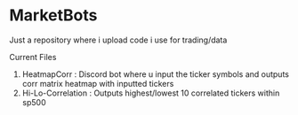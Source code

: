 # MarketBots
Just a repository where i upload code i use for trading/data

Current Files
1. HeatmapCorr : Discord bot where u input the ticker symbols and outputs corr matrix heatmap with inputted tickers
2. Hi-Lo-Correlation : Outputs highest/lowest 10 correlated tickers within sp500
